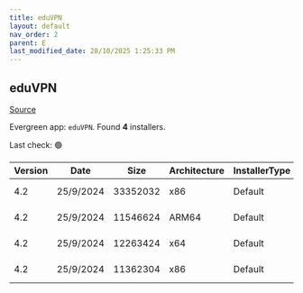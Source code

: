 ```yaml
---
title: eduVPN
layout: default
nav_order: 2
parent: E
last_modified_date: 28/10/2025 1:25:33 PM
---
```


## eduVPN

[Source](https://app.eduvpn.org/)

Evergreen app: `eduVPN`. Found **4** installers.

Last check: 🟢

| Version | Date      | Size     | Architecture | InstallerType | Type | URI                                                                                                                                                                          |
| ------- | --------- | -------- | ------------ | ------------- | ---- | ---------------------------------------------------------------------------------------------------------------------------------------------------------------------------- |
| 4.2     | 25/9/2024 | 33352032 | x86          | Default       | exe  | [https://codeberg.org/eduVPN/windows/releases/download/4.2/eduVPNClient_4.2.exe](https://codeberg.org/eduVPN/windows/releases/download/4.2/eduVPNClient_4.2.exe)             |
| 4.2     | 25/9/2024 | 11546624 | ARM64        | Default       | msi  | [https://codeberg.org/eduVPN/windows/releases/download/4.2/eduVPNClient_4.2_ARM64.msi](https://codeberg.org/eduVPN/windows/releases/download/4.2/eduVPNClient_4.2_ARM64.msi) |
| 4.2     | 25/9/2024 | 12263424 | x64          | Default       | msi  | [https://codeberg.org/eduVPN/windows/releases/download/4.2/eduVPNClient_4.2_x64.msi](https://codeberg.org/eduVPN/windows/releases/download/4.2/eduVPNClient_4.2_x64.msi)     |
| 4.2     | 25/9/2024 | 11362304 | x86          | Default       | msi  | [https://codeberg.org/eduVPN/windows/releases/download/4.2/eduVPNClient_4.2_x86.msi](https://codeberg.org/eduVPN/windows/releases/download/4.2/eduVPNClient_4.2_x86.msi)     |
